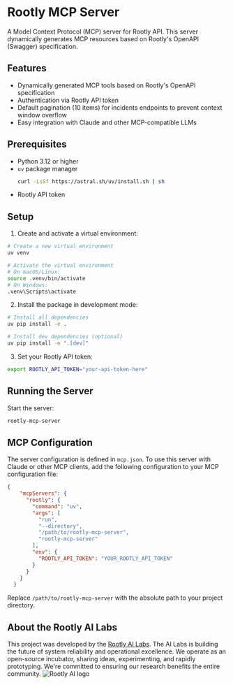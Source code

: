 # Rootly MCP Server

A Model Context Protocol (MCP) server for Rootly API. This server dynamically generates MCP resources based on Rootly's OpenAPI (Swagger) specification.

## Features

- Dynamically generated MCP tools based on Rootly's OpenAPI specification
- Authentication via Rootly API token
- Default pagination (10 items) for incidents endpoints to prevent context window overflow
- Easy integration with Claude and other MCP-compatible LLMs

## Prerequisites

- Python 3.12 or higher
- `uv` package manager
  ```bash
  curl -LsSf https://astral.sh/uv/install.sh | sh
  ```
- Rootly API token

## Setup

1. Create and activate a virtual environment:
```bash
# Create a new virtual environment
uv venv

# Activate the virtual environment
# On macOS/Linux:
source .venv/bin/activate
# On Windows:
.venv\Scripts\activate
```

2. Install the package in development mode:
```bash
# Install all dependencies
uv pip install -e .

# Install dev dependencies (optional)
uv pip install -e ".[dev]"
```

3. Set your Rootly API token:
```bash
export ROOTLY_API_TOKEN="your-api-token-here"
```

## Running the Server

Start the server:
```bash
rootly-mcp-server
```

## MCP Configuration

The server configuration is defined in `mcp.json`. To use this server with Claude or other MCP clients, add the following configuration to your MCP configuration file:

```json
{
    "mcpServers": {
      "rootly": {
        "command": "uv",
        "args": [
          "run",
          "--directory",
          "/path/to/rootly-mcp-server",
          "rootly-mcp-server"
        ],
        "env": {
          "ROOTLY_API_TOKEN": "YOUR_ROOTLY_API_TOKEN"
        }
      }
    }
  }
```

Replace `/path/to/rootly-mcp-server` with the absolute path to your project directory.

## About the Rootly AI Labs
This project was developed by the [Rootly AI Labs](https://labs.rootly.ai/). The AI Labs is building the future of system reliability and operational excellence. We operate as an open-source incubator, sharing ideas, experimenting, and rapidly prototyping. We're committed to ensuring our research benefits the entire community.
![Rootly AI logo](https://github.com/Rootly-AI-Labs/EventOrOutage/raw/main/rootly-ai.png)


